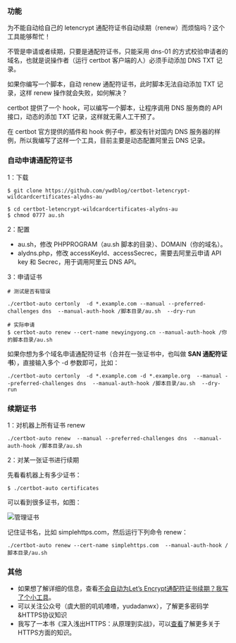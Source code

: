  ### 功能

为不能自动给自己的 letencrypt 通配符证书自动续期（renew）而烦恼吗？这个工具能够帮忙！

不管是申请或者续期，只要是通配符证书，只能采用 dns-01 的方式校验申请者的域名，也就是说操作者（运行 certbot 客户端的人）必须手动添加 DNS TXT 记录。

如果你编写一个脚本，自动 renew 通配符证书，此时脚本无法自动添加 TXT 记录，这样 renew 操作就会失败，如何解决？

certbot 提供了一个 hook，可以编写一个脚本，让程序调用 DNS 服务商的 API 接口，动态的添加 TXT 记录，这样就无需人工干预了。

在 certbot 官方提供的插件和 hook 例子中，都没有针对国内 DNS 服务器的样例，所以我编写了这样一个工具，目前主要是动态配置阿里云 DNS 记录。 

### 自动申请通配符证书

1：下载

```
$ git clone https://github.com/ywdblog/certbot-letencrypt-wildcardcertificates-alydns-au

$ cd certbot-letencrypt-wildcardcertificates-alydns-au
$ chmod 0777 au.sh 
```

2：配置

- au.sh，修改 PHPPROGRAM（au.sh 脚本的目录）、DOMAIN（你的域名）。
- alydns.php，修改 accessKeyId、accessSecrec，需要去阿里云申请 API key 和 Secrec，用于调用阿里云 DNS API。

3：申请证书

```
# 测试是否有错误

./certbot-auto certonly  -d *.example.com --manual --preferred-challenges dns  --manual-auth-hook /脚本目录/au.sh  --dry-run  

# 实际申请
$ certbot-auto renew --cert-name newyingyong.cn --manual-auth-hook /你的脚本目录/au.sh 
```

如果你想为多个域名申请通配符证书（合并在一张证书中，也叫做 **SAN 通配符证书**），直接输入多个 -d 参数即可，比如：

```
./certbot-auto certonly  -d *.example.com -d *.example.org  --manual --preferred-challenges dns  --manual-auth-hook /脚本目录/au.sh  --dry-run  
```

### 续期证书

1：对机器上所有证书 renew

```
./certbot-auto renew  --manual --preferred-challenges dns  --manual-auth-hook /脚本目录/au.sh   
```

2：对某一张证书进行续期

先看看机器上有多少证书：

```
$ ./certbot-auto certificates
```

可以看到很多证书，如图：

![管理证书](https://notes.newyingyong.cn/static/image/2018/2018-07-17-certbot-managercert.png)

记住证书名，比如 simplehttps.com，然后运行下列命令 renew：

```
./certbot-auto renew --cert-name simplehttps.com  --manual-auth-hook /脚本目录/au.sh 
```
 
### 其他

- 如果想了解详细的信息，查看[不会自动为Let’s Encrypt通配符证书续期？我写了个小工具](https://mp.weixin.qq.com/s/aTjl79NsE6WkS47RGlX_gg)。
- 可以关注公众号（虞大胆的叽叽喳喳，yudadanwx），了解更多密码学&HTTPS协议知识
- 我写了一本书《深入浅出HTTPS：从原理到实战》，可以[查看](https://mp.weixin.qq.com/s/80oQhzmP9BTimoReo1oMeQ)了解更多关于HTTPS方面的知识。
 